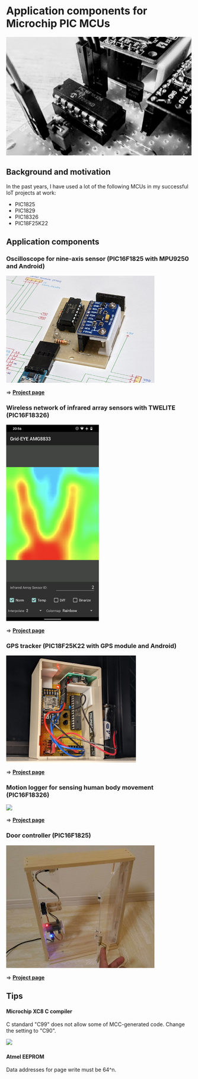 # Application components for Microchip PIC MCUs

<img src="./doc/pic16f18326.jpg" width="500">

## Background and motivation

In the past years, I have used a lot of the following MCUs in my successful IoT projects at work:
- PIC1825
- PIC1829
- PIC18326
- PIC18F25K22

## Application components

### Oscilloscope for nine-axis sensor (PIC16F1825 with MPU9250 and Android)

<img src="./doc/imu_board.png" width="400">

=> **[Project page](I2C_LIB_EVAL.md)**

### Wireless network of infrared array sensors with TWELITE (PIC16F18326)

<img src="./doc/BicubicInterpolation.png" width="250">

=> **[Project page](TWELITE.md)**

### GPS tracker (PIC18F25K22 with GPS module and Android)

<img src="./doc/universal_board3.png" width="350">

=> **[Project page](GPS_TRACKER.md)**

### Motion logger for sensing human body movement (PIC16F18326)

<img src="./doc/motion_measurement_system.jpg" width="500">

=> **[Project page](MOTION_LOGGER.md)**

### Door controller (PIC16F1825)

<img src="./doc/door_controller.jpg" width="400">

=> **[Project page](DOOR_CONTROLLER.md)**

## Tips

#### Microchip XC8 C compiler

C standard "C99" does not allow some of MCC-generated code. Change the setting to "C90".

![](./doc/C90_standard.jpg)

#### Atmel EEPROM

Data addresses for page write must be 64^n.
